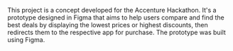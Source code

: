 This project is a concept developed for the Accenture Hackathon. It's a prototype designed in Figma that aims to help users compare and find the best deals by displaying the lowest prices or highest discounts, then redirects them to the respective app for purchase. The prototype was built using Figma.
